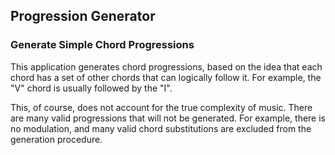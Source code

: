 ## Progression Generator

### Generate Simple Chord Progressions

This application generates chord progressions, based on the idea that each chord has a set of other chords that can logically follow it. For example, the "V" chord is usually followed by the "I".

This, of course, does not account for the true complexity of music. There are many valid progressions that will not be generated. For example, there is no modulation, and many valid chord substitutions are excluded from the generation procedure.
